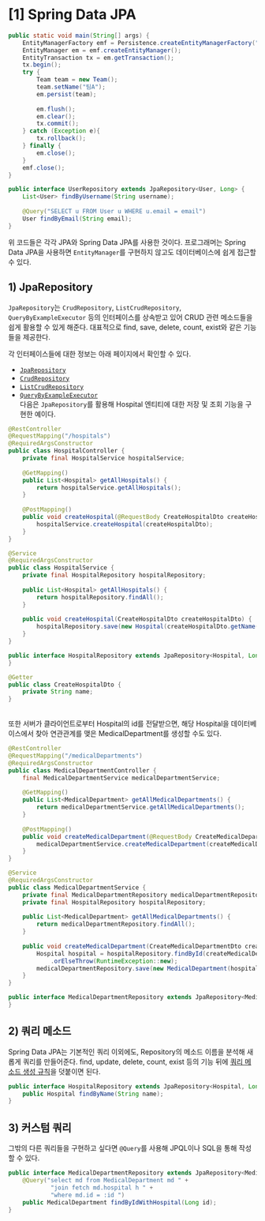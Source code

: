 # \[1] Spring Data JPA

```java
public static void main(String[] args) {
	EntityManagerFactory emf = Persistence.createEntityManagerFactory("hello");
	EntityManager em = emf.createEntityManager();
	EntityTransaction tx = em.getTransaction();
	tx.begin();
	try {
		Team team = new Team();
		team.setName("팀A");
		em.persist(team);
		
		em.flush();
		em.clear();
		tx.commit();
	} catch (Exception e){
		tx.rollback();
	} finally {
		em.close();
	}
	emf.close();
}
```

```java
public interface UserRepository extends JpaRepository<User, Long> {
	List<User> findByUsername(String username);
    
    @Query("SELECT u FROM User u WHERE u.email = email")
    User findByEmail(String email);
}
```

위 코드들은 각각 JPA와 Spring Data JPA를 사용한 것이다.
프로그래머는 Spring Data JPA을 사용하면 `EntityManager`를 구현하지 않고도 데이터베이스에 쉽게 접근할 수 있다.

## 1) JpaRepository

`JpaRepository`는 `CrudRepository`, `ListCrudRepository`, `QueryByExampleExecutor` 등의 인터페이스를 상속받고 있어 CRUD 관련 메소드들을 쉽게 활용할 수 있게 해준다.
대표적으로 find, save, delete, count, exist와 같은 기능들을 제공한다.

각 인터페이스들에 대한 정보는 아래 페이지에서 확인할 수 있다.

- [`JpaRepository`](https://docs.spring.io/spring-data/jpa/docs/current/api/org/springframework/data/jpa/repository/JpaRepository.html)
- [`CrudRepository`](https://docs.spring.io/spring-data/commons/docs/current/api/org/springframework/data/repository/CrudRepository.html)
- [`ListCrudRepository`](https://docs.spring.io/spring-data/jpa/docs/current/api/org/springframework/data/jpa/repository/JpaRepository.html)
- [`QueryByExampleExecutor`](https://docs.spring.io/spring-data/commons/docs/current/api/org/springframework/data/repository/query/QueryByExampleExecutor.html)
<br>다음은 `JpaRepository`를 활용해 Hospital 엔티티에 대한 저장 및 조회 기능을 구현한 예이다.

```java
@RestController
@RequestMapping("/hospitals")
@RequiredArgsConstructor
public class HospitalController {
    private final HospitalService hospitalService;
	
    @GetMapping()
    public List<Hospital> getAllHospitals() {
        return hospitalService.getAllHospitals();
    }
	
    @PostMapping()
    public void createHospital(@RequestBody CreateHospitalDto createHospitalDto) {
        hospitalService.createHospital(createHospitalDto);
    }
}
```

```java
@Service
@RequiredArgsConstructor
public class HospitalService {
    private final HospitalRepository hospitalRepository;
    
    public List<Hospital> getAllHospitals() {
        return hospitalRepository.findAll();
    }
	
    public void createHospital(CreateHospitalDto createHospitalDto) {
        hospitalRepository.save(new Hospital(createHospitalDto.getName()));
    }
}
```

```java
public interface HospitalRepository extends JpaRepository<Hospital, Long> {
}
```

```java
@Getter
public class CreateHospitalDto {
    private String name;
}
```

<br>또한 서버가 클라이언트로부터 Hospital의 id를 전달받으면, 해당 Hospital을 데이터베이스에서 찾아 연관관계를 맺은 MedicalDepartment를 생성할 수도 있다.

```java
@RestController
@RequestMapping("/medicalDepartments")
@RequiredArgsConstructor
public class MedicalDepartmentController {
	final MedicalDepartmentService medicalDepartmentService;
	
	@GetMapping()
	public List<MedicalDepartment> getAllMedicalDepartments() {
		return medicalDepartmentService.getAllMedicalDepartments();
	}
	
	@PostMapping()
	public void createMedicalDepartment(@RequestBody CreateMedicalDepartmentDto createMedicalDepartment) {
		medicalDepartmentService.createMedicalDepartment(createMedicalDepartment);
	}
}
```

```java
@Service
@RequiredArgsConstructor
public class MedicalDepartmentService {
	private final MedicalDepartmentRepository medicalDepartmentRepository;
	private final HospitalRepository hospitalRepository;
	
	public List<MedicalDepartment> getAllMedicalDepartments() {
		return medicalDepartmentRepository.findAll();
	}
	
	public void createMedicalDepartment(CreateMedicalDepartmentDto createMedicalDepartmentDto) {
		Hospital hospital = hospitalRepository.findById(createMedicalDepartmentDto.getHospitalId())
			.orElseThrow(RuntimeException::new);
		medicalDepartmentRepository.save(new MedicalDepartment(hospital, createMedicalDepartmentDto.getName()));
	}
}
```

```java
public interface MedicalDepartmentRepository extends JpaRepository<MedicalDepartment, Long> {
}
```

## 2) 쿼리 메소드

Spring Data JPA는 기본적인 쿼리 이외에도, Repository의 메소드 이름을 분석해 새롭게 쿼리를 만들어준다.
find, update, delete, count, exist 등의 기능 뒤에 [쿼리 메소드 생성 규칙](https://docs.spring.io/spring-data/jpa/docs/current/reference/html/#jpa.query-methods.query-creation)을 덧붙이면 된다.

```java
public interface HospitalRepository extends JpaRepository<Hospital, Long> {
    public Hospital findByName(String name);
}
```

## 3) 커스텀 쿼리

그밖의 다른 쿼리들을 구현하고 싶다면 `@Query`를 사용해 JPQL이나 SQL을 통해 작성할 수 있다.

```java
public interface MedicalDepartmentRepository extends JpaRepository<MedicalDepartment, Long> {
    @Query("select md from MedicalDepartment md " +
            "join fetch md.hospital h " +
            "where md.id = :id ")
    public MedicalDepartment findByIdWithHospital(Long id);
}
```